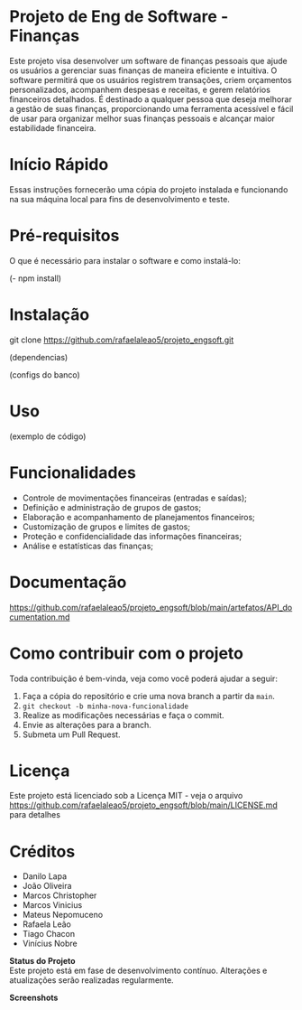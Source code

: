 # Projeto de Eng de Software - Finanças

Este projeto visa desenvolver um software de finanças pessoais que ajude os usuários a gerenciar suas finanças de maneira eficiente e intuitiva. O software permitirá que os usuários registrem transações, criem orçamentos personalizados, acompanhem despesas e receitas, e gerem relatórios financeiros detalhados. É destinado a qualquer pessoa que deseja melhorar a gestão de suas finanças, proporcionando uma ferramenta acessível e fácil de usar para organizar melhor suas finanças pessoais e alcançar maior estabilidade financeira. 

# Início Rápido

Essas instruções fornecerão uma cópia do projeto instalada e funcionando na sua máquina local para fins de desenvolvimento e teste.

# Pré-requisitos

O que é necessário para instalar o software e como instalá-lo:

 (- npm install)

# Instalação 

git clone https://github.com/rafaelaleao5/projeto_engsoft.git

(dependencias)

(configs do banco)

# Uso

(exemplo de código)

# Funcionalidades

- Controle de movimentações financeiras (entradas e saídas);
- Definição e administração de grupos de gastos;
- Elaboração e acompanhamento de planejamentos financeiros;
- Customização de grupos e limites de gastos;
- Proteção e confidencialidade das informações financeiras;
- Análise e estatísticas das finanças;

# Documentação

https://github.com/rafaelaleao5/projeto_engsoft/blob/main/artefatos/API_documentation.md

# Como contribuir com o projeto

Toda contribuição é bem-vinda, veja como você poderá ajudar a seguir:

1. Faça a cópia do repositório e crie uma nova branch a partir da `main`.
2. `git checkout -b minha-nova-funcionalidade`
3. Realize as modificações necessárias e faça o commit.
4. Envie as alterações para a branch.
5. Submeta um Pull Request.

# Licença

Este projeto está licenciado sob a Licença MIT - veja o arquivo https://github.com/rafaelaleao5/projeto_engsoft/blob/main/LICENSE.md para detalhes

# Créditos

- Danilo Lapa
- João Oliveira
- Marcos Christopher
- Marcos Vinicius
- Mateus Nepomuceno
- Rafaela Leão
- Tiago Chacon
- Vinícius Nobre
  
**Status do Projeto**  
Este projeto está em fase de desenvolvimento contínuo. Alterações e atualizações serão realizadas regularmente.

**Screenshots**

